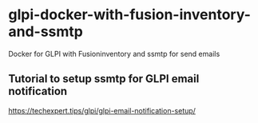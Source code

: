 # glpi-docker-with-fusion-inventory-and-ssmtp
Docker for GLPI with Fusioninventory and ssmtp for send emails


## Tutorial to setup ssmtp for GLPI email notification
https://techexpert.tips/glpi/glpi-email-notification-setup/
